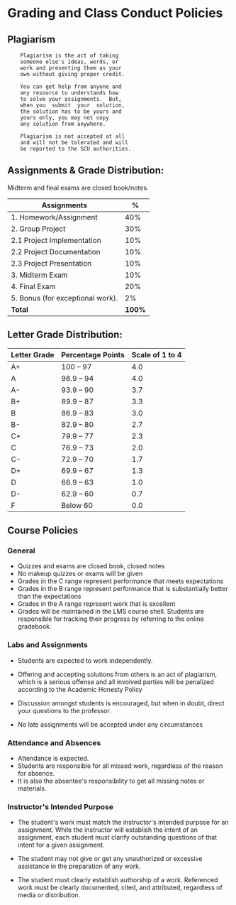 # Grading and Class Conduct Policies

## Plagiarism

		Plagiarism is the act of taking 
		someone else's ideas, words, or 
		work and presenting them as your 
		own without giving proper credit. 

		You can get help from anyone and 
		any resource to understands how 
		to solve your assignments.  But, 
		when you  submit  your  solution, 
		the solution has to be yours and 
		yours only, you may not copy 
		any solution from anywhere.
		
		Plagiarism is not accepted at all
		and will not be tolerated and will 
		be reported to the SCU authorities.
		


## Assignments & Grade Distribution:

Midterm and final exams are closed book/notes.


Assignments                       | %    
----------------------------------|----
1. Homework/Assignment            | 40% 
2. Group Project                  | 30%
      2.1 Project Implementation  | 10%     
      2.2 Project Documentation   | 10%     
      2.3 Project Presentation    | 10%   
3. Midterm Exam                   | 10%     
4. Final Exam                     | 20%  
5. Bonus (for exceptional work).  | 2%  
**Total**                         | **100%**



## Letter Grade Distribution:

Letter Grade | Percentage Points | Scale of 1 to 4
-------------| ------------------|----------------
A+           | 100 – 97          | 4.0
A            | 96.9 – 94         | 4.0
A-           | 93.9 – 90         | 3.7
B+           | 89.9 – 87         | 3.3
B            | 86.9 – 83         | 3.0
B-           | 82.9 – 80         | 2.7
C+           | 79.9 – 77         | 2.3
C            | 76.9 – 73         | 2.0
C-           | 72.9 – 70         | 1.7
D+           | 69.9 – 67         | 1.3
D            | 66.9 – 63         | 1.0
D-           | 62.9 – 60         | 0.7
F            | Below 60          | 0.0



## Course Policies

### General

* Quizzes and exams are closed book, closed notes
* No makeup quizzes or exams will be given
* Grades in the C range represent performance that meets expectations
* Grades in the B range represent performance that is substantially better
  than the expectations
* Grades in the A range represent work that is excellent
* Grades will be maintained in the LMS course shell. Students 
  are responsible for tracking their progress by referring to 
  the online gradebook.

### Labs and Assignments

* Students are expected to work independently. 
* Offering and accepting solutions from others 
  is an act of plagiarism, which is a serious offense 
  and all involved parties will be penalized according 
  to the Academic Honesty Policy

* Discussion amongst students is encouraged, but when 
  in doubt, direct your questions to the professor.

* No late assignments will be accepted under any circumstances

### Attendance and Absences

* Attendance is expected.
* Students are responsible for all missed work, 
  regardless of the reason for absence.
* It is also the absentee's responsibility to 
  get all missing notes or materials.


### Instructor's Intended Purpose

* The student's work must match the instructor's intended 
  purpose for an assignment.  While the instructor will 
  establish the intent of an assignment, each student must 
  clarify outstanding questions of that intent for a 
  given assignment.

* The student may not give or get any unauthorized or 
  excessive assistance in the preparation of any work.

* The student must clearly establish authorship of a work. 
  Referenced work must be clearly documented, cited, and 
  attributed, regardless of media or distribution.

